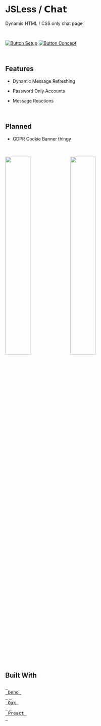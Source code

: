 
#  JSLess / 𝗖𝗵𝗮𝘁

Dynamic HTML / CSS only chat page.

<br>

[![Button Setup]][Setup]
[![Button Concept]][Concept]

<br>

## Features

-   Dynamic Message Refreshing

-   Password Only Accounts

-   Message Reactions

<br>

## Planned

-   GDPR Cookie Banner thingy

<br>
<br>

<div align = left >

<img width = 40% src = 'https://github.com/JSLess/Chat/assets/73050054/cc50f027-c8fd-48a1-b4e1-92773984e287' >

<img width = 40% src = 'https://github.com/JSLess/Chat/assets/73050054/4def45d7-3409-4742-9e39-d078d4c1fa3d' >

</div>

<br>
<br>

## Built With

[<kbd> <br> Deno <br> </kbd>][Deno] [<kbd> <br> Oak <br> </kbd>][Oak] [<kbd> <br> Preact <br> </kbd>][Preact]

<br>


<!----------------------------------------------------------------------------->

[Preact]: https://preactjs.com/
[Deno]: https://deno.land/
[Oak]: https://oakserver.github.io/oak/


[Concept]: ./Documentation/Topics/Concept.md
[Setup]: ./Documentation/Topics/Setup.md

<!---------------------------------[ Buttons ]--------------------------------->

[Button Concept]: https://img.shields.io/badge/Concept-37a779?style=for-the-badge
[Button Setup]: https://img.shields.io/badge/Setup-37a779?style=for-the-badge
